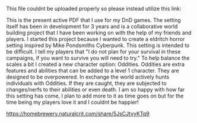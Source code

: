 This file couldnt be uploaded properly so please instead utilize this link:

This is the present active PDF that I use for my DnD games. The setting itself has been in development
for 3 years and is a collaborative world building project that I have been working on with the help
of my friends and players. I started this project because I wanted to create a eldritch horror setting inspired by Mike Pondsmiths Cyberpunk. This setting is intended to be difficult. I tell my players that "I do not plan for your survival in these campaigns, if you want to survive you will need to try." To help balance the scales a bit I created a new character option: Oddities. Oddities are extra features and abilities that can be added to a level 1 character. They are designed to be overpowered. In exchange the world actively hunts individuals with Oddities. If they are caught, they are subjected to changes/nerfs to their abilities or even death. I am so happy with how far this setting has come, I plan to add more to it as time goes on but for the time being my players love it and I couldnt be happier!

https://homebrewery.naturalcrit.com/share/5JsCJtvyKTq9

